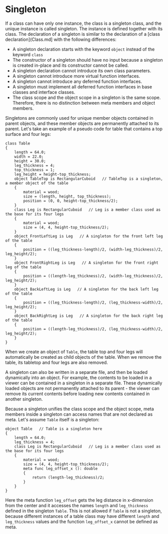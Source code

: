 # Singleton

If a class can have only one instance, the class is a singleton class, and the unique instance is called singleton. The instance is defined together with its class. The declaration of a singleton is similar to the declaration of a [class declaration](Class.md] with the following differences:
* A singleton declaration starts with the keyword `object` instead of the keyword `class`
* The constructor of a singleton should have no input because a singleton is created in-place and its constructor cannot be called.
* A singleton declaration cannot introduce its own class parameters.
* A singleton cannot introduce more virtual function interfaces.
* A singleton cannot introduce any deferred function interfaces.
* A singleton must implement all deferred function interfaces in base classes and interface classes.
* The class scope and the object scope in a singleton is the same scope. Therefore, there is no distinction between meta members and object members.

Singletons are commonly used for unique member objects contained in parent objects, and these member objects are permanently attached to its parent. Let's take an example of a pseudo code for table that contains a top surface and four legs:
```altro
class Table
{
    length = 64.0;
    width = 22.0;
    height = 30.0;
    leg_thickness = 4;
    top_thickness = 1;
    leg_height = height-top_thickness;
    object TableTop is RectangularCuboid   // TableTop is a singleton, a member object of the table
    {
        material = wood;
        size = (length, height, top_thickness);
        position = (0, 0, height-top_thickness/2);
    }
    class Leg is RectangularCuboid   // Leg is a member class used as the base for its four legs
    {
        material = wood;
        size = (4, 4, height-top_thickness/2);
    }
    object FrontLeftLeg is Leg   // A singleton for the front left leg of the table
    {
        position = ((leg_thickness-length)/2, (width-leg_thickness)/2, leg_height/2);
    }
    object FrontRightLeg is Leg   // A singleton for the front right leg of the table
    {
        position = ((length-leg_thickness)/2, (width-leg_thickness)/2, leg_height/2);
    }
    object BackLeftLeg is Leg   // A singleton for the back left leg of the table
    {
        position = ((leg_thickness-length)/2, (leg_thickness-width)/2, leg_height/2);
    }
    object BackRightLeg is Leg   // A singleton for the back right leg of the table
    {
        position = ((length-leg_thickness)/2, (leg_thickness-width)/2, leg_height/2);
    }   
}
```
When we create an object of `Table`, the table top and four legs will automatically be created as child objects of the table. When we remove the table, its tabletop and four legs are also removed.

A singleton can also be written in a separate file, and then be loaded dynamically into an object. For example, the contents to be loaded in a viewer can be contained in a singleton in a separate file. These dynamically loaded objects are not permanently attached to its parent - the viewer can remove its current contents before loading new contents contained in another singleton.

Because a singleton unifies the class scope and the object scope, meta members inside a singleton can access names that are not declared as meta. Let's assume `Table` itself is a singleton:
```altro
object Table   // Table is a singleton here
{
    length = 64.0;
    leg_thickness = 4;
    class Leg is RectangularCuboid   // Leg is a member class used as the base for its four legs
    {
        material = wood;
        size = (4, 4, height-top_thickness/2);
        meta func leg_offset_x (): double
        {
            return (length-leg_thickness)/2;
        }
    }
}
```
Here the meta function `leg_offset` gets the leg distance in x-dimension from the center and it accesses the names `length` and `leg_thickness` defined in the singleton `Table`. This is not allowed if `Table` is not a singleton, because different instances of a table class may have different `length` and `leg_thickness` values and the function `leg_offset_x` cannot be defined as meta.

